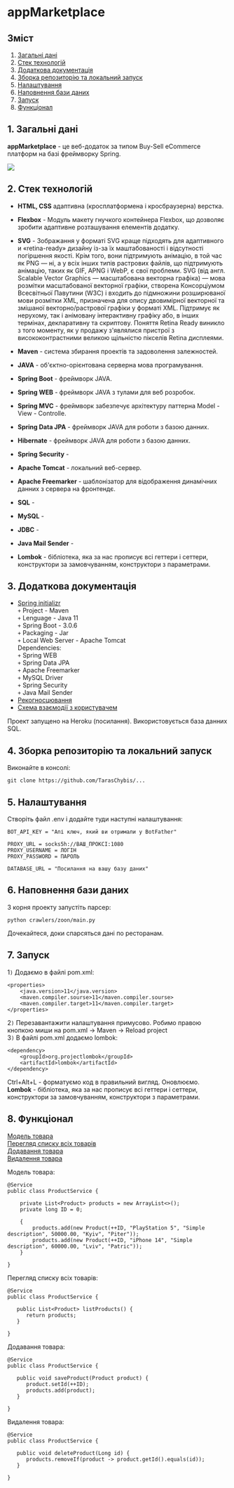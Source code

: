 # appMarketplace

## Зміст

1. [Загальні дані](#1)</br>
2. [Стек технологій](#2)
3. [Додаткова документація](#3)
4. [Зборка репозиторію та локальний запуск](#4)
5. [Налаштування](#5)
6. [Наповнення бази даних](#6)
7. [Запуск](#7)
8. [Функціонал](#8)

## 1. Загальні дані <a id="1"></a>
**appMarketplace** - це веб-додаток за типом Buy-Sell eCommerce платформ на базі фреймворку Spring.

<img src="../app_css_flex/img/Main-page.png"/>
<!-- <img src="https://github.com/TarasChybis/webAppProject/blob/button-left/img/main_page.png"/> -->

## 2. Стек технологій <a id="2"></a>
+ **HTML, CSS** адаптивна (кросплатформена і кросбраузерна) верстка.
  
+ **Flexbox** - Модуль макету гнучкого контейнера Flexbox, що дозволяє зробити адаптивне розташування елементів додатку.
  
+ **SVG** - Зображання у форматі SVG краще підходять для адаптивного и «retina-ready» дизайну із-за їх маштабованості і відсутності погіршення якості. Крім того, вони підтримують анімацію, в той час як PNG — ні, а у всіх інших типів растрових файлів, що підтримують анімацію, таких як GIF, APNG і WebP, є свої проблеми.</b>
SVG (від англ. Scalable Vector Graphics — масштабована векторна графіка) — мова розмітки масштабованої векторної графіки, створена Консорціумом Всесвітньої Павутини (W3C) і входить до підмножини розширюваної мови розмітки XML, призначена для опису двовимірної векторної та змішаної векторно/растрової графіки у форматі XML. Підтримує як нерухому, так і анімовану інтерактивну графіку або, в інших термінах, декларативну та скриптову.</b>
Поняття Retina Ready виникло з того моменту, як у продажу з'являлися пристрої з висококонтрастними великою щільністю пікселів Retina дисплеями.

+ **Maven** - система збирання проектів та задоволення залежностей.

+ **JAVA** - об'єктно-орієнтована серверна мова програмування.

+ **Spring Boot** - фреймворк JAVA.

+ **Spring WEB** - фреймворк JAVA з тулами для веб розробок.

+ **Spring MVC** - фреймворк забезпечує архітектуру паттерна Model - View - 
Controlle.

+ **Spring Data JPA** - фреймворк JAVA для роботи з базою данних.

+ **Hibernate** - фреймворк JAVA для роботи з базою данних.

+ **Spring Security** - 

+ **Apache Tomcat** - локальний веб-сервер.

+ **Apache Freemarker** - шаблонізатор для відображення динамічних данних з сервера на фронтендє.

+ **SQL** - 

+ **MySQL** - 

+ **JDBC** - 

+ **Java Mail Sender** - 

+ **Lombok** - бібліотека, яка за нас прописує всі геттери і сеттери, конструктори за замовчуванням, конструктори з параметрами.


## 3. Додаткова документація <a id="3"></a>
+ <a href="https://start.spring.io/">Spring initializr</a><br>
   `+` Project - Maven<br>
   `+` Lenguage - Java 11<br>
   `+` Spring Boot - 3.0.6<br>
   `+` Packaging - Jar<br>
   `+` Local Web Server - Apache Tomcat<br>
   Dependencies:<br>
   `+` Spring WEB<br>
   `+` Spring Data JPA<br>
   `+` Apache Freemarker<br>
   `+` MySQL Driver<br>
   `+` Spring Security<br>
   `+` Java Mail Sender<br>
+ <a href="https://learn.microsoft.com/ru-ru/contribute/how-to-write-links#bookmark-links">Рекогносцювання</a>
+ <a href="https://learn.microsoft.com/ru-ru/contribute/how-to-write-links#bookmark-links">Схема взаємодії з користувачем</a>

<p>Проект запущено на Heroku (посилання).</b>
Використовується база данних SQL.</p>

## 4. Зборка репозиторію та локальний запуск <a id="4"></a>
Виконайте в консолі:
```
git clone https://github.com/TarasChybis/...
```
## 5. Налаштування <a id="5"></a>
Створіть файл .env і додайте туди наступні налаштування:
```
BOT_API_KEY = "Апі ключ, який ви отримали у BotFather"

PROXY_URL = socks5h://ВАШ_ПРОКСІ:1080
PROXY_USERNAME = ЛОГІН
PROXY_PASSWORD = ПАРОЛЬ

DATABASE_URL = "Посилання на вашу базу даних"
```
## 6. Наповнення бази даних <a id="6"></a>
З корня проекту запустіть парсер:
```
python crawlers/zoon/main.py
```
Дочекайтеся, доки спарсяться дані по ресторанам.

## 7. Запуск <a id="7"></a>
1`)` Додаємо в файлі pom.xml:
```
<properties>
	<java.version>11</java.version>
	<maven.compiler.sourse>11</maven.compiler.sourse>
	<maven.compiler.target>11</maven.compiler.target>
</properties>
```
2`)` Перезавантажити налаштування примусово. Робимо правою кнопкою миши на pom.xml -> Maven -> Reload project<br>
3`)` В файлі pom.xml додаємо lombok:
```
<dependency>
	<groupId>org.projectlombok</groupId>
	<artifactId>lombok</artifactId>
</dependency>
```
Ctrl+Alt+L - форматуємо код в правильний вигляд. Оновлюємо.<br>
**Lombok** - бібліотека, яка за нас прописує всі геттери і сеттери, конструктори за замовчуванням, конструктори з параметрами.

## 8. Функціонал <a id="8"></a>
[Модель товара](#8.1)</br>
[Перегляд списку всіх товарів](#8.2)</br>
[Додавання товара](#8.3)</br>
[Видалення товара](#8.4)</br>


Модель товара:<a id="8.1"></a>

```
@Service
public class ProductService {
    
    private List<Product> products = new ArrayList<>();
    private long ID = 0;
    
    {
        products.add(new Product(++ID, "PlayStation 5", "Simple description", 50000.00, "Kyiv", "Piter"));
        products.add(new Product(++ID, "iPhone 14", "Simple description", 60000.00, "Lviv", "Patric"));
    }

}
```
Перегляд списку всіх товарів:<a id="8.2"></a>
```
@Service
public class ProductService {
   
   public List<Product> listProducts() {
      return products;
   }

}
```
Додавання товара:<a id="8.3"></a>
```
@Service
public class ProductService {
   
   public void saveProduct(Product product) {
      product.setId(++ID);
      products.add(product);
   }

}
```
Видалення товара:<a id="8.4"></a>
```
@Service
public class ProductService {
   
   public void deleteProduct(Long id) {
      products.removeIf(product -> product.getId().equals(id));
   }

}
```

